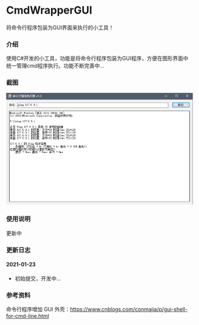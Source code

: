 # CmdWrapperGUI
将命令行程序包装为GUI界面来执行的小工具！

### 介绍

使用C#开发的小工具，功能是将命令行程序包装为GUI程序，方便在图形界面中统一管理cmd程序执行。功能不断完善中...

### 截图

![](./_screenshot/1.png)

### 使用说明

更新中

### 更新日志

#### 2021-01-23
* 初始提交，开发中...

### 参考资料

命令行程序增加 GUI 外壳：https://www.cnblogs.com/conmajia/p/gui-shell-for-cmd-line.html
